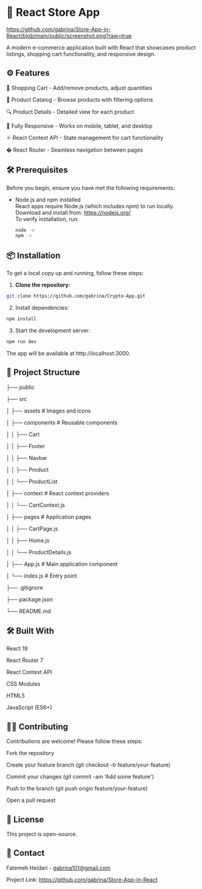 # 🛒 React Store App

https://github.com/gabrina/Store-App-in-React/blob/main/public/screenshot.png?raw=true

A modern e-commerce application built with React that showcases product listings, shopping cart functionality, and responsive design.

## ⚙️ Features

🛒 Shopping Cart - Add/remove products, adjust quantities

🏪 Product Catalog - Browse products with filtering options

🔍 Product Details - Detailed view for each product

📱 Fully Responsive - Works on mobile, tablet, and desktop

⚛️ React Context API - State management for cart functionality

� React Router - Seamless navigation between pages

## 🛠️ Prerequisites

Before you begin, ensure you have met the following requirements:

- Node.js and npm installed  
  React apps require Node.js (which includes npm) to run locally.  
  Download and install from: https://nodejs.org/  
  To verify installation, run:
  ```bash
  node -v
  npm -v
  ```

## 📦 Installation

To get a local copy up and running, follow these steps:

1. **Clone the repository:**

```bash
git clone https://github.com/gabrina/Crypto-App.git
```

2. Install dependencies:

```bash
npm install
```

3. Start the development server:

```bash
npm run dev
```

The app will be available at http://localhost:3000.


## 🧱 Project Structure

├── public

├── src

│ ├── assets # Images and icons

│ ├── components # Reusable components

│ │ ├── Cart

│ │ ├── Footer

│ │ ├── Navbar

│ │ ├── Product

│ │ └── ProductList

│ ├── context # React context providers

│ │ └── CartContext.js

│ ├── pages # Application pages

│ │ ├── CartPage.js

│ │ ├── Home.js

│ │ └── ProductDetails.js

│ ├── App.js # Main application component

│ └── index.js # Entry point

├── .gitignore

├── package.json

└── README.md

## 🛠️ Built With

React 19

React Router 7

React Context API

CSS Modules

HTML5

JavaScript (ES6+)

## 🤝🏼 Contributing

Contributions are welcome! Please follow these steps:

Fork the repository

Create your feature branch (git checkout -b feature/your-feature)

Commit your changes (git commit -am 'Add some feature')

Push to the branch (git push origin feature/your-feature)

Open a pull request

## 📝 License

This project is open-source.

## 💬 Contact

Fatemeh Heidari - gabrina101@gmail.com

Project Link: https://github.com/gabrina/Store-App-in-React
